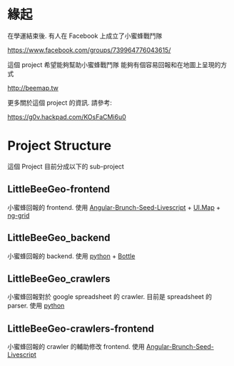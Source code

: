 緣起
==========
在學運結束後. 有人在 Facebook 上成立了小蜜蜂戰鬥隊

https://www.facebook.com/groups/739964776043615/

這個 project 希望能夠幫助小蜜蜂戰鬥隊
能夠有個容易回報和在地圖上呈現的方式

http://beemap.tw

更多關於這個 project 的資訊. 請參考:

https://g0v.hackpad.com/KOsFaCMi6u0

Project Structure
==========
這個 Project 目前分成以下的 sub-project

LittleBeeGeo-frontend
---------
小蜜蜂回報的 frontend. 
使用 [Angular-Brunch-Seed-Livescript](https://github.com/clkao/angular-brunch-seed-livescript) + [UI.Map](http://angular-ui.github.io/ui-map/) + [ng-grid](http://angular-ui.github.io/ng-grid/)

LittleBeeGeo_backend
---------
小蜜蜂回報的 backend.
使用 [python](https://www.python.org/) + [Bottle](https://www.python.org/)

LittleBeeGeo_crawlers
---------
小蜜蜂回報對於 google spreadsheet 的 crawler.
目前是 spreadsheet 的 parser.
使用 [python](https://www.python.org/)

LittleBeeGeo-crawlers-frontend
---------
小蜜蜂回報的 crawler 的輔助修改 frontend.
使用 [Angular-Brunch-Seed-Livescript](https://github.com/clkao/angular-brunch-seed-livescript)